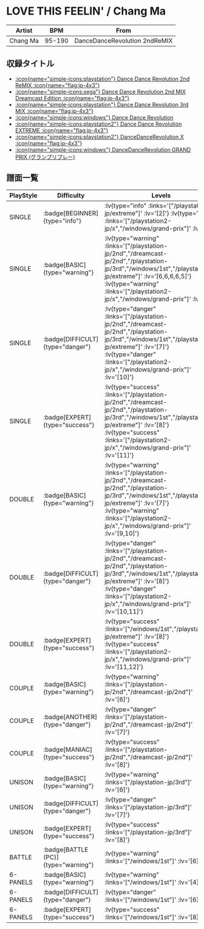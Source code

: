 # LOVE THIS FEELIN' / Chang Ma

|Artist|BPM|From|
|------|---|----|
|Chang Ma|95-190|DanceDanceRevolution 2ndReMIX|

## 収録タイトル

- [ :icon{name="simple-icons:playstation"} Dance Dance Revolution 2nd ReMIX :icon{name="flag:jp-4x3"} ](/playstation-jp/2nd)
- [ :icon{name="simple-icons:sega"} Dance Dance Revolution 2nd MIX Dreamcast Edition :icon{name="flag:jp-4x3"} ](/dreamcast-jp/2nd)
- [ :icon{name="simple-icons:playstation"} Dance Dance Revolution 3rd MIX :icon{name="flag:jp-4x3"} ](/playstation-jp/3rd)
- [ :icon{name="simple-icons:windows"} Dance Dance Revolution](/windows/1st)
- [ :icon{name="simple-icons:playstation2"} Dance Dance Revolution EXTREME :icon{name="flag:jp-4x3"}](/playstation2-jp/extreme)
- [ :icon{name="simple-icons:playstation2"} DanceDanceRevolution X :icon{name="flag:jp-4x3"} ](/playstation2-jp/x)
- [ :icon{name="simple-icons:windows"} DanceDanceRevolution GRAND PRIX (グランプリプレー)](/windows/grand-prix)

## 譜面一覧

|PlayStyle|Difficulty|Levels|Notes|Movie|
|---------|----------|------|-----|-----|
|SINGLE| :badge[BEGINNER]{type="info"} | :lv{type="info" :links='["/playstation2-jp/extreme"]' :lv='[2]'}  :lv{type="info" :links='["/playstation2-jp/x","/windows/grand-prix"]' :lv='[4]'} |76/0||
|SINGLE| :badge[BASIC]{type="warning"} | :lv{type="warning" :links='["/playstation-jp/2nd","/dreamcast-jp/2nd","/playstation-jp/3rd","/windows/1st","/playstation2-jp/extreme"]' :lv='[6,6,6,6,5]'}  :lv{type="warning" :links='["/playstation2-jp/x","/windows/grand-prix"]' :lv='[9]'} |210/0||
|SINGLE| :badge[DIFFICULT]{type="danger"} | :lv{type="danger" :links='["/playstation-jp/2nd","/dreamcast-jp/2nd","/playstation-jp/3rd","/windows/1st","/playstation2-jp/extreme"]' :lv='[7]'} :lv{type="danger" :links='["/playstation2-jp/x","/windows/grand-prix"]' :lv='[10]'} |225/0||
|SINGLE| :badge[EXPERT]{type="success"} | :lv{type="success" :links='["/playstation-jp/2nd","/dreamcast-jp/2nd","/playstation-jp/3rd","/windows/1st","/playstation2-jp/extreme"]' :lv='[8]'} :lv{type="success" :links='["/playstation2-jp/x","/windows/grand-prix"]' :lv='[11]'} |242/0||
|DOUBLE| :badge[BASIC]{type="warning"} | :lv{type="warning" :links='["/playstation-jp/2nd","/dreamcast-jp/2nd","/playstation-jp/3rd","/windows/1st","/playstation2-jp/extreme"]' :lv='[7]'} :lv{type="warning" :links='["/playstation2-jp/x","/windows/grand-prix"]' :lv='[9,10]'} |214/0||
|DOUBLE| :badge[DIFFICULT]{type="danger"} | :lv{type="danger" :links='["/playstation-jp/2nd","/dreamcast-jp/2nd","/playstation-jp/3rd","/windows/1st","/playstation2-jp/extreme"]' :lv='[8]'} :lv{type="danger" :links='["/playstation2-jp/x","/windows/grand-prix"]' :lv='[10,11]'} |227/0||
|DOUBLE| :badge[EXPERT]{type="success"} | :lv{type="success" :links='["/windows/1st","/playstation2-jp/extreme"]' :lv='[8]'}  :lv{type="success" :links='["/playstation2-jp/x","/windows/grand-prix"]' :lv='[11,12]'} |241/0||
|COUPLE| :badge[BASIC]{type="warning"} | :lv{type="warning" :links='["/playstation-jp/2nd","/dreamcast-jp/2nd"]' :lv='[6]'} |194/0||
|COUPLE| :badge[ANOTHER]{type="danger"} | :lv{type="danger" :links='["/playstation-jp/2nd","/dreamcast-jp/2nd"]' :lv='[7]'} |207/0||
|COUPLE| :badge[MANIAC]{type="success"} | :lv{type="success" :links='["/playstation-jp/2nd","/dreamcast-jp/2nd"]' :lv='[8]'} |226/0||
|UNISON| :badge[BASIC]{type="warning"} | :lv{type="warning" :links='["/playstation-jp/3rd"]' :lv='[6]'} |||
|UNISON| :badge[DIFFICULT]{type="danger"} | :lv{type="danger" :links='["/playstation-jp/3rd"]' :lv='[7]'} |||
|UNISON| :badge[EXPERT]{type="success"} | :lv{type="success" :links='["/playstation-jp/3rd"]' :lv='[8]'} |||
|BATTLE| :badge[BATTLE (PC)]{type="warning"} | :lv{type="warning" :links='["/windows/1st"]' :lv='[6]'} |||
|6-PANELS| :badge[BASIC]{type="warning"} | :lv{type="warning" :links='["/windows/1st"]' :lv='[4]'} |193/0||
|6-PANELS| :badge[DIFFICULT]{type="danger"} | :lv{type="danger" :links='["/windows/1st"]' :lv='[6]'} |217/0||
|6-PANELS| :badge[EXPERT]{type="success"} | :lv{type="success" :links='["/windows/1st"]' :lv='[8]'} |239/0||
